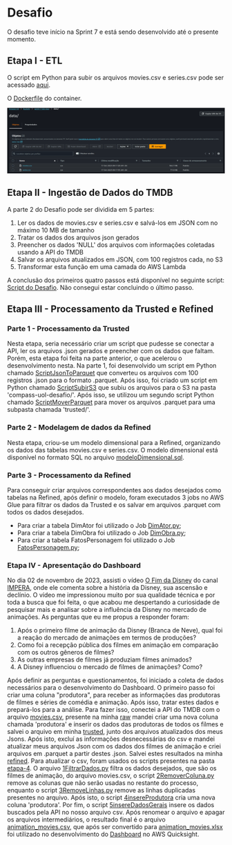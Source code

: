 # Desafio

O desafio teve início na Sprint 7 e está sendo desenvolvido até o presente momento.

## Etapa I - ETL

O script em Python para subir os arquivos movies.csv e series.csv pode ser acessado [aqui](Desafio/etapa-1/Script.py).

O [Dockerfile](etapa-1/Dockerfile) do container.

![Print dos arquivos CSV no S3](etapa-1/Desafio.png)

## Etapa II - Ingestão de Dados do TMDB

A parte 2 do Desafio pode ser dividida em 5 partes:

1. Ler os dados de movies.csv e series.csv e salvá-los em JSON com no máximo 10 MB de tamanho
2. Tratar os dados dos arquivos json gerados
3. Preencher os dados 'NULL' dos arquivos com informações coletadas usando a API do TMDB
4. Salvar os arquivos atualizados em JSON, com 100 registros cada, no S3
5. Transformar esta função em uma camada do AWS Lambda

A conclusão dos primeiros quatro passos está disponível no seguinte script: [Script do Desafio](etapa-2/Desafio-2.py).
Não consegui estar concluindo o último passo.

## Etapa III - Processamento da Trusted e Refined

### Parte 1 - Processamento da Trusted
Nesta etapa, seria necessário criar um script que pudesse se conectar a API, ler os arquivos .json gerados e preencher com os dados que faltam. Porém, esta etapa foi feita na parte anterior, o que acelerou o desenvolvimento nesta. Na parte 1, foi desenvolvido um script em Python chamado [ScriptJsonToParquet](etapa-3/ScriptJsonToParquet.py) que converteu os arquivos com 100 registros .json para o formato .parquet. Após isso, foi criado um script em Python chamado [ScriptSubirS3](etapa-3/ScriptSubirS3.py) que subiu os arquivos para o S3 na pasta 'compass-uol-desafio/'. Após isso, se utilizou um segundo script Python chamado [ScriptMoverParquet](etapa-3/ScriptMoverParquet.py) para mover os arquivos .parquet para uma subpasta chamada 'trusted/'.

### Parte 2 - Modelagem de dados da Refined

Nesta etapa, criou-se um modelo dimensional para a Refined, organizando os dados das tabelas movies.csv e series.csv. O modelo dimensional está disponível no formato SQL no arquivo [modeloDimensional.sql](etapa-3/modeloDimensional.sql).

### Parte 3 - Processamento da Refined

Para conseguir criar arquivos correspondentes aos dados desejados como tabelas na Refined, após definir o modelo, foram executados 3 jobs no AWS Glue para filtrar os dados da Trusted e os salvar em arquivos .parquet com todos os dados desejados.

- Para criar a tabela DimAtor foi utilizado o Job [DimAtor.py](etapa-3/DimAtor.py);
- Para criar a tabela DimObra foi utilizado o Job [DimObra.py](etapa-3/DimObra.py);
- Para criar a tabela FatosPersonagem foi utilizado o Job [FatosPersonagem.py](etapa-3/FatosPersonagem.py);

### Etapa IV - Apresentação do Dashboard

No dia 02 de novembro de 2023, assisti o vídeo [O Fim da Disney](https://www.youtube.com/watch?v=JAg7OQq9vpA) do canal [IMPERA](https://www.youtube.com/@RenatoIMPERA), onde ele comenta sobre a história da Disney, sua ascensão e declínio. O vídeo me impressionou muito por sua qualidade técnica e por toda a busca que foi feita, o que acabou me despertando a curiosidade de pesquisar mais e analisar sobre a influência da Disney no mercado de animações. As perguntas que eu me propus a responder foram:

1. Após o primeiro filme de animação da Disney (Branca de Neve), qual foi a reação do mercado de animações em termos de produções?
2. Como foi a recepção pública dos filmes em animação em comparação com os outros gêneros de filmes?
3. As outras empresas de filmes já produziam filmes animados?
4. A Disney influenciou o mercado de filmes de animações? Como?

Após definir as perguntas e questionamentos, foi iniciado a coleta de dados necessários para o desenvolvimento do Dashboard. O primeiro passo foi criar uma coluna "produtora", para receber as informações das produtoras de filmes e séries de comédia e animação. Após isso, tratar estes dados e prepará-los para a análise. Para fazer isso, conectei a API do TMDB com o arquivo [movies.csv](https://challenger-uol.s3.amazonaws.com/raw/movies.csv), presente na minha [raw](https://challenger-uol.s3.amazonaws.com/raw/) mandei criar uma nova coluna chamada 'produtora' e inserir os dados das produtoras de todos os filmes e salvei o arquivo em minha [trusted](https://challenger-uol.s3.amazonaws.com/trusted/), junto dos arquivos atualizados dos meus Jsons. Após isto, excluí as informações desnecessárias do csv e mandei atualizar meus arquivos Json com os dados dos filmes de animação e criei arquivos em .parquet a partir destes .json. Salvei estes resultados na minha [refined](https://challenger-uol.s3.amazonaws.com/trusted/). 
Para atualizar o csv, foram usados os scripts presentes na pasta [etapa-4](etapa-4/). O arquivo [1FiltrarDados.py](etapa-4/1FiltrarDados.py) filtra os dados desejados, que são os filmes de animação, do arquivo movies.csv, o script [2RemoverColuna.py](etapa-4/2RemoverColuna.py) remove as colunas que não serão usadas no restante do processo, enquanto o script [3RemoveLinhas.py](etapa-4/3RemoveLinhas.py) remove as linhas duplicadas presentes no arquivo. Após isto, o script [4insereProdutora](etapa-4/4insereProdutora) cria uma nova coluna 'produtora'. Por fim, o script [5insereDadosGerais](etapa-4/5insereDadosGerais) insere os dados buscados pela API no nosso arquivo csv. Após renomear o arquivo e apagar os arquivos intermediários, o resultado final é o arquivo [animation_movies.csv](etapa-4/animation_movies.csv), que após ser convertido para [animation_movies.xlsx](etapa-4/animation_movies.xlsx) foi utilizado no desenvolvimento do [Dashboard](etapa-4/Dashboard.pdf) no AWS Quicksight.
